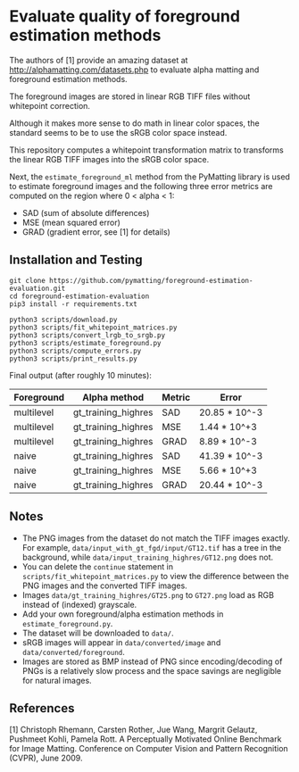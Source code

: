 # Evaluate quality of foreground estimation methods

The authors of [1] provide an amazing dataset at http://alphamatting.com/datasets.php to evaluate alpha matting and foreground estimation methods.

The foreground images are stored in linear RGB TIFF files without whitepoint correction.

Although it makes more sense to do math in linear color spaces, the standard seems to be to use the sRGB color space instead.

This repository computes a whitepoint transformation matrix to transforms the linear RGB TIFF images into the sRGB color space.

Next, the `estimate_foreground_ml` method from the PyMatting library is used to estimate foreground images and the following three error metrics are computed on the region where 0 < alpha < 1:

* SAD (sum of absolute differences)
* MSE (mean squared error)
* GRAD (gradient error, see [1] for details)

## Installation and Testing

```
git clone https://github.com/pymatting/foreground-estimation-evaluation.git
cd foreground-estimation-evaluation
pip3 install -r requirements.txt

python3 scripts/download.py
python3 scripts/fit_whitepoint_matrices.py
python3 scripts/convert_lrgb_to_srgb.py
python3 scripts/estimate_foreground.py
python3 scripts/compute_errors.py
python3 scripts/print_results.py
```

Final output (after roughly 10 minutes):

| Foreground | Alpha method         | Metric | Error         |
| ---------- | -------------------- | ------ | ------------- |
| multilevel | gt_training_highres  | SAD    | 20.85 * 10^-3 |
| multilevel | gt_training_highres  | MSE    |  1.44 * 10^+3 |
| multilevel | gt_training_highres  | GRAD   |  8.89 * 10^-3 |
| naive      | gt_training_highres  | SAD    | 41.39 * 10^-3 |
| naive      | gt_training_highres  | MSE    |  5.66 * 10^+3 |
| naive      | gt_training_highres  | GRAD   | 20.44 * 10^-3 |

## Notes

* The PNG images from the dataset do not match the TIFF images exactly. For example, `data/input_with_gt_fgd/input/GT12.tif` has a tree in the background, while `data/input_training_highres/GT12.png` does not.
* You can delete the `continue` statement in `scripts/fit_whitepoint_matrices.py` to view the difference between the PNG images and the converted TIFF images.
* Images `data/gt_training_highres/GT25.png` to `GT27.png` load as RGB instead of (indexed) grayscale.
* Add your own foreground/alpha estimation methods in `estimate_foreground.py`.
* The dataset will be downloaded to `data/`.
* sRGB images will appear in `data/converted/image` and `data/converted/foreground`.
* Images are stored as BMP instead of PNG since encoding/decoding of PNGs is a relatively slow process and the space savings are negligible for natural images.

## References

[1] Christoph Rhemann, Carsten Rother, Jue Wang, Margrit Gelautz, Pushmeet Kohli, Pamela Rott. A Perceptually Motivated Online Benchmark for Image Matting.
Conference on Computer Vision and Pattern Recognition (CVPR), June 2009.
